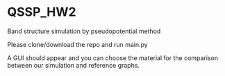 # QSSP_HW2
Band structure simulation by pseudopotential method

Please clone/download the repo and run main.py 

A GUI should appear and you can choose the material for 
the comparison between our simulation and reference 
graphs.

